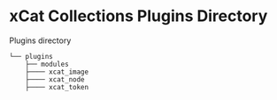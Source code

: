 # xCat Collections Plugins Directory

Plugins directory 

```
└── plugins
    ├── modules
    ├──── xcat_image
    ├──── xcat_node
    ├──── xcat_token
```
